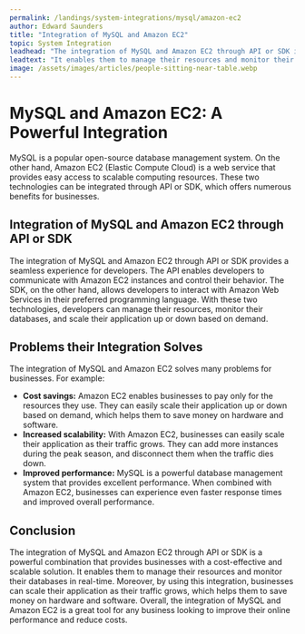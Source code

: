 ```yaml
---
permalink: /landings/system-integrations/mysql/amazon-ec2
author: Edward Saunders
title: "Integration of MySQL and Amazon EC2"
topic: System Integration
leadhead: "The integration of MySQL and Amazon EC2 through API or SDK is a powerful combination that provides businesses with a cost-effective and scalable solution"
leadtext: "It enables them to manage their resources and monitor their databases in real-time. Moreover, by using this integration, businesses can scale their application as their traffic grows, which helps them to save money on hardware and software. Overall, the integration of MySQL and Amazon EC2 is a great tool for any business looking to improve their online performance and reduce costs."
image: /assets/images/articles/people-sitting-near-table.webp
---
```

<div class="arttext">	<h1>MySQL and Amazon EC2: A Powerful Integration</h1>
	<p>MySQL is a popular open-source database management system. On the other hand, Amazon EC2 (Elastic Compute Cloud) is a web service that provides easy access to scalable computing resources. These two technologies can be integrated through API or SDK, which offers numerous benefits for businesses.</p>
	<h2>Integration of MySQL and Amazon EC2 through API or SDK</h2>
	<p>The integration of MySQL and Amazon EC2 through API or SDK provides a seamless experience for developers. The API enables developers to communicate with Amazon EC2 instances and control their behavior. The SDK, on the other hand, allows developers to interact with Amazon Web Services in their preferred programming language. With these two technologies, developers can manage their resources, monitor their databases, and scale their application up or down based on demand.</p>
	<h2>Problems their Integration Solves</h2>
	<p>The integration of MySQL and Amazon EC2 solves many problems for businesses. For example:</p>
	<ul>
		<li><strong>Cost savings:</strong> Amazon EC2 enables businesses to pay only for the resources they use. They can easily scale their application up or down based on demand, which helps them to save money on hardware and software.</li>
		<li><strong>Increased scalability:</strong> With Amazon EC2, businesses can easily scale their application as their traffic grows. They can add more instances during the peak season, and disconnect them when the traffic dies down.</li>
		<li><strong>Improved performance:</strong> MySQL is a powerful database management system that provides excellent performance. When combined with Amazon EC2, businesses can experience even faster response times and improved overall performance.</li>
	</ul>
	<h2>Conclusion</h2>
	<p>The integration of MySQL and Amazon EC2 through API or SDK is a powerful combination that provides businesses with a cost-effective and scalable solution. It enables them to manage their resources and monitor their databases in real-time. Moreover, by using this integration, businesses can scale their application as their traffic grows, which helps them to save money on hardware and software. Overall, the integration of MySQL and Amazon EC2 is a great tool for any business looking to improve their online performance and reduce costs.</p>
</div>